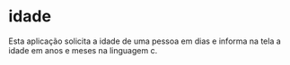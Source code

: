 # idade
Esta aplicação solicita a idade de uma pessoa em dias e informa na tela a idade em anos e meses na linguagem c.
